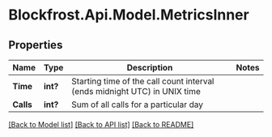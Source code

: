 # Blockfrost.Api.Model.MetricsInner
## Properties

Name | Type | Description | Notes
------------ | ------------- | ------------- | -------------
**Time** | **int?** | Starting time of the call count interval (ends midnight UTC) in UNIX time | 
**Calls** | **int?** | Sum of all calls for a particular day | 

[[Back to Model list]](../README.md#documentation-for-models) [[Back to API list]](../README.md#documentation-for-api-endpoints) [[Back to README]](../README.md)

